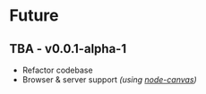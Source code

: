 # Future

## TBA - v0.0.1-alpha-1

* Refactor codebase
* Browser & server support _(using [node-canvas](https://github.com/LearnBoost/node-canvas))_
